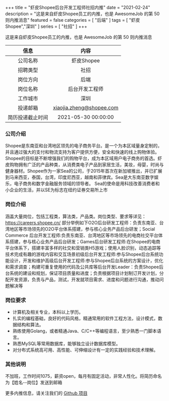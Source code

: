 +++
title = "虾皮Shopee后台开发工程师社招内推"
date = "2021-02-24"
description = "这是来自虾皮Shopee员工的内推，也是 AwesomeJob 的第 50 则内推消息"
featured = false
categories = [
    "后端"
]
tags = [
    "虾皮Shopee","深圳"
]
series = [
    "社招"
]
+++

这是来自虾皮Shopee员工的内推，也是 AwesomeJob 的第 50 则内推消息
<!--more-->

| 信息 | 内容 |
| :-----:| :----: |
| 公司名称 | 虾皮Shopee |
| 招聘类型 | 社招 |
| 岗位方向 | 后端 |
| 岗位名称 | 后台开发工程师 |
| 工作城市 | 深圳 |
| 投递邮箱 | xiaojia.zheng@shopee.com |
| 简历投递截止时间 | 2021-05-30 00:00:00 |

### 公司介绍

Shopee是东南亚和台湾地区领先的电子商务平台。是一个为本区域量身定制的，并且通过强大的支付和物流支持为客户提供方便，安全和快速的线上购物体验。Shopee的目标是不断增强我们的购物平台，成为本区域用户电子商务的首选。虾皮购物拥有广泛的产品种类，从消费类电子产品到家居生活，美妆，母婴，时尚与健身器材。Shopee作为一家Sea的公司，于2015年首次在新加坡推出，并已扩展到马来西亚，泰国，台湾，印度尼西亚，越南和菲律宾。Sea是大东南亚数字娱乐，电子商务和数字金融服务领域的领导者。 Sea的使命是用科技改善消费者和小企业的生活，并以SE为标志在纽约证券交易所上市

### 岗位介绍

涵盖大量岗位，包括工程类，算法类，产品类。岗位类型、要求等详见：https://careers.shopee.cn/ 部分举例如下O2O后台研发工程师：负责东南亚、台湾地区等市场领先的O2O平台体系搭建，参与核心业务产品后台研发；Social Commerce 后台开发工程师:负责东南亚、台湾地区等市场领先的电商社交平台体系搭建，参与核心业务产品后台研发；Games后台研发工程师:在Shopee的电商平台体系下，搭建丰富多样的社交和营销类H5游戏；使用人脸识别，动态追踪等技术完成有趣的游戏内容和交互场景初级后台开发工程师:参与Shopee后台系统功能设计，开发和维护高级后台开发工程师:参与Shopee后台系统的方案设计，优化和需求调查；构建可重复使用的代码及公共库等后台开发Leader：负责Shopee后台系统的建设和规划，保证项目质量和进度；负责根据项目计划制订开发计划，分配开发资源，负责与产品，测试，开发就项目需求、进度和问题进行沟通，推动问题解决等

### 岗位要求

- 计算机及相关专业，本科以上学历。
- 扎实的编程基础，良好的代码风格，精通常用的软件工程方法，设计模式，数据结构和算法。
- 熟练使用Golang，或者精通Java、C/C++等编程语言，至少熟悉一门脚本语言。
- 熟悉MySQL等常用数据库，能够独立设计数据库模型。
- 对分布式系统高可用、高性能、可伸缩设计有一定的实践经验和技术理解。

### 其他说明

不加班，工作时间1075，薪资open，每月有固定活动，非常人性化。将简历命名为【姓名--岗位】发送到邮箱

更多内推信息，请关注我们的 [Github 项目](https://github.com/Dikea/AwesomeJob)

